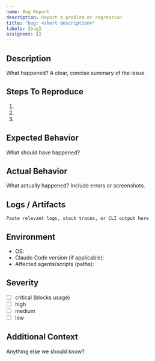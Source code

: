 ```yaml
---
name: Bug Report
description: Report a problem or regression
title: "bug: <short description>"
labels: [bug]
assignees: []
---
```


## Description
What happened? A clear, concise summary of the issue.

## Steps To Reproduce
1. 
2. 
3. 

## Expected Behavior
What should have happened?

## Actual Behavior
What actually happened? Include errors or screenshots.

## Logs / Artifacts
```
Paste relevant logs, stack traces, or CLI output here
```

## Environment
- OS:
- Claude Code version (if applicable):
- Affected agents/scripts (paths):

## Severity
- [ ] critical (blocks usage)
- [ ] high
- [ ] medium
- [ ] low

## Additional Context
Anything else we should know?

